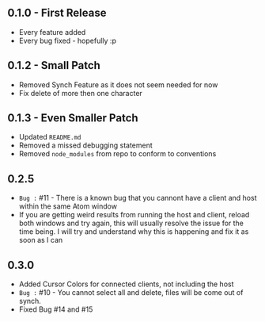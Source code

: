 ## 0.1.0 - First Release
* Every feature added
* Every bug fixed - hopefully :p

## 0.1.2 - Small Patch
* Removed Synch Feature as it does not seem needed for now
* Fix delete of more then one character

## 0.1.3 - Even Smaller Patch
* Updated `README.md`
* Removed a missed debugging statement
* Removed `node_modules` from repo to conform to conventions

## 0.2.5
* `Bug :` #11 - There is a known bug that you cannont have a client and host within the same Atom window
* If you are getting weird results from running the host and client, reload both windows and try again, this will usually resolve the issue for the time being. I will try and understand why this is happening and fix it as soon as I can

## 0.3.0
* Added Cursor Colors for connected clients, not including the host
* `Bug :` #10 - You cannot select all and delete, files will be come out of synch.
* Fixed Bug #14 and #15
